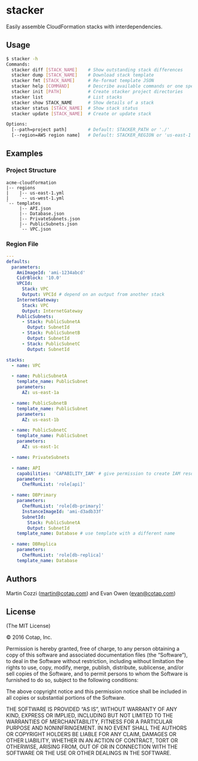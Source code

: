 stacker
=======

Easily assemble CloudFormation stacks with interdependencies.

## Usage

```sh
$ stacker -h
Commands:
  stacker diff [STACK_NAME]    # Show outstanding stack differences
  stacker dump [STACK_NAME]    # Download stack template
  stacker fmt [STACK_NAME]     # Re-format template JSON
  stacker help [COMMAND]       # Describe available commands or one specific command
  stacker init [PATH]          # Create stacker project directories
  stacker list                 # List stacks
  stacker show STACK_NAME      # Show details of a stack
  stacker status [STACK_NAME]  # Show stack status
  stacker update [STACK_NAME]  # Create or update stack

Options:
  [--path=project path]        # Default: STACKER_PATH or './'
  [--region=AWS region name]   # Default: STACKER_REGION or 'us-east-1'
```

## Examples

### Project Structure

```
acme-cloudformation
|-- regions
|    |-- us-east-1.yml
|    `-- us-west-1.yml
`-- templates
     |-- API.json
     |-- Database.json
     |-- PrivateSubnets.json
     |-- PublicSubnets.json
     `-- VPC.json
```

### Region File

```yaml
---
defaults:
  parameters:
    AmiImageId: 'ami-1234abcd'
    CidrBlock: '10.0'
    VPCId:
      Stack: VPC
      Output: VPCId # depend on an output from another stack
    InternetGateway:
      Stack: VPC
      Output: InternetGateway
    PublicSubnets:
      - Stack: PublicSubnetA
        Output: SubnetId
      - Stack: PublicSubnetB
        Output: SubnetId
      - Stack: PublicSubnetC
        Output: SubnetId

stacks:
  - name: VPC

  - name: PublicSubnetA
    template_name: PublicSubnet
    parameters:
      AZ: us-east-1a

  - name: PublicSubnetB
    template_name: PublicSubnet
    parameters:
      AZ: us-east-1b

  - name: PublicSubnetC
    template_name: PublicSubnet
    parameters:
      AZ: us-east-1c

  - name: PrivateSubnets

  - name: API
    capabilities: 'CAPABILITY_IAM' # give permission to create IAM resources
    parameters:
      ChefRunList: 'role[api]'

  - name: DBPrimary
    parameters:
      ChefRunList: 'role[db-primary]'
      InstanceImageId: 'ami-d3adb33f'
      SubnetId:
        Stack: PublicSubnetA
        Output: SubnetId
    template_name: Database # use template with a different name

  - name: DBReplica
    parameters:
      ChefRunList: 'role[db-replica]'
    template_name: Database

```

## Authors

Martin Cozzi (<martin@cotap.com>) and Evan Owen (<evan@cotap.com>)

## License

(The MIT License)

© 2016 Cotap, Inc.

Permission is hereby granted, free of charge, to any person obtaining a copy
of this software and associated documentation files (the “Software”), to deal
in the Software without restriction, including without limitation the rights
to use, copy, modify, merge, publish, distribute, sublicense, and/or sell
copies of the Software, and to permit persons to whom the Software is
furnished to do so, subject to the following conditions:

The above copyright notice and this permission notice shall be included in all
copies or substantial portions of the Software.

THE SOFTWARE IS PROVIDED “AS IS”, WITHOUT WARRANTY OF ANY KIND, EXPRESS OR
IMPLIED, INCLUDING BUT NOT LIMITED TO THE WARRANTIES OF MERCHANTABILITY,
FITNESS FOR A PARTICULAR PURPOSE AND NONINFRINGEMENT. IN NO EVENT SHALL THE
AUTHORS OR COPYRIGHT HOLDERS BE LIABLE FOR ANY CLAIM, DAMAGES OR OTHER
LIABILITY, WHETHER IN AN ACTION OF CONTRACT, TORT OR OTHERWISE, ARISING FROM,
OUT OF OR IN CONNECTION WITH THE SOFTWARE OR THE USE OR OTHER DEALINGS IN THE
SOFTWARE.
